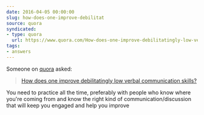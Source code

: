 ```yaml
---
date: 2016-04-05 00:00:00
slug: how-does-one-improve-debilitat
source: quora
syndicated:
- type: quora
  url: https://www.quora.com/How-does-one-improve-debilitatingly-low-verbal-communication-skills/answer/Roy-Tang
tags:
- answers
---
```


Someone on [quora](https://quora.com) asked:

> [How does one improve debilitatingly low verbal communication skills?](https://www.quora.com/How-does-one-improve-debilitatingly-low-verbal-communication-skills/answer/Roy-Tang)


You need to practice all the time, preferably with people who know where you're coming from and know the right kind of communication/discussion that will keep you engaged and help you improve